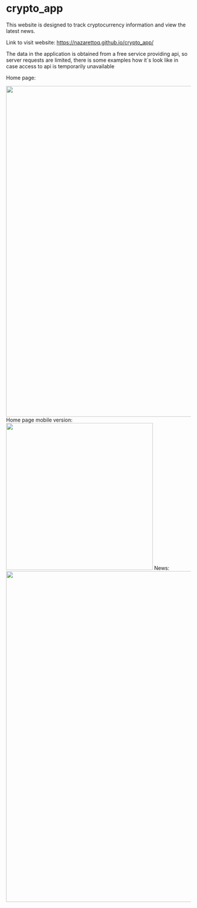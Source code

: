 # crypto_app
This website is designed to track cryptocurrency information and view the latest news.



Link to visit website: https://nazarettoq.github.io/crypto_app/

The data in the application is obtained from a free service providing api, so server requests are limited, there is some examples how it`s look like in case access to api is temporarily unavailable

Home page:

<img src="https://user-images.githubusercontent.com/51248691/141106708-2d494f23-2cbc-4c40-83b3-981398992e30.png" width="900">
Home page mobile version:

<img src="https://user-images.githubusercontent.com/51248691/141107757-eaecb885-f169-4c86-af6d-13541ae4d2b3.png" width="400">
News:

<img src="https://user-images.githubusercontent.com/51248691/141106754-78749755-d8b5-4262-84bf-faf7645aa689.png" width="900">



